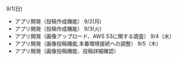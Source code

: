 9/1(日)
* アプリ開発（投稿作成機能） 
9/2(月)
* アプリ開発（投稿作成機能） 
9/3(火)
* アプリ開発（画像アップロード、AWS S3に関する調査） 
9/4（水）
* アプリ開発（画像投稿機能,本番環境接続への調整） 
9/5（木）
* アプリ開発（画像投稿機能、投稿詳細確認）  
